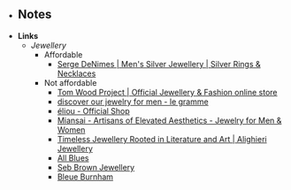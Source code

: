 - **Notes**
	- 
- **Links**
	- *Jewellery*
		- Affordable 
			- [Serge DeNimes | Men's Silver Jewellery | Silver Rings & Necklaces](https://www.sergedenimes.com/)
		- Not affordable
			- [Tom Wood Project | Official Jewellery & Fashion online store](https://www.tomwoodproject.com/)
			- [discover our jewelry for men - le gramme](https://en.legramme.com/)
			- [éliou - Official Shop](https://www.eliou.com/)
			- [Miansai - Artisans of Elevated Aesthetics - Jewelry for Men & Women](https://www.miansai.com/?gclid=CjwKCAjw3qGYBhBSEiwAcnTRLvFkqXG5uPf-hfOh-GVrAMNRlWRSIktczFYElK2noQC8AzfXDQOEMRoCi5QQAvD_BwE&utm_source=rakuten&utm_medium=affiliate&utm_content=2575853&ranMID=43832&ranEAID=QFGLnEolOWg&ranSiteID=QFGLnEolOWg-3j.T5sXjtRIQ98UIwNcN7Q)
			- [Timeless Jewellery Rooted in Literature and Art | Alighieri Jewellery](https://www.alighieri.com/)
			- [All Blues](https://allblues.se/)
			- [Seb Brown Jewellery](https://seb-brown.com/)
			- [Bleue Burnham](https://bleueburnham.com/)